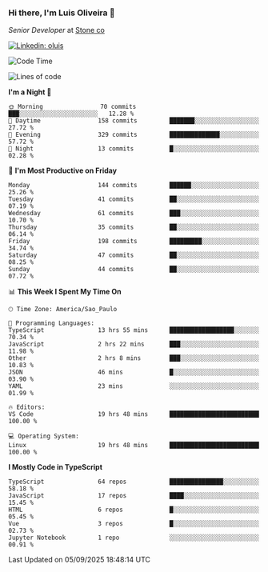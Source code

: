 ### Hi there, I'm Luis Oliveira 👋
*Senior Developer* at [Stone co](https://www.stone.com.br)  

[![Linkedin: oluis](https://img.shields.io/badge/-ooluis-blue?style=flat-square&logo=Linkedin&logoColor=white&link=https://www.linkedin.com/in/ooluis)](https://www.linkedin.com/in/ooluis/)

<!--START_SECTION:waka-->
![Code Time](http://img.shields.io/badge/Code%20Time-5%2C113%20hrs%2031%20mins-blue)

![Lines of code](https://img.shields.io/badge/From%20Hello%20World%20I%27ve%20Written-330.4%20thousand%20lines%20of%20code-blue)

**I'm a Night 🦉** 

```text
🌞 Morning                70 commits          ███░░░░░░░░░░░░░░░░░░░░░░   12.28 % 
🌆 Daytime                158 commits         ███████░░░░░░░░░░░░░░░░░░   27.72 % 
🌃 Evening                329 commits         ██████████████░░░░░░░░░░░   57.72 % 
🌙 Night                  13 commits          █░░░░░░░░░░░░░░░░░░░░░░░░   02.28 % 
```
📅 **I'm Most Productive on Friday** 

```text
Monday                   144 commits         ██████░░░░░░░░░░░░░░░░░░░   25.26 % 
Tuesday                  41 commits          ██░░░░░░░░░░░░░░░░░░░░░░░   07.19 % 
Wednesday                61 commits          ███░░░░░░░░░░░░░░░░░░░░░░   10.70 % 
Thursday                 35 commits          ██░░░░░░░░░░░░░░░░░░░░░░░   06.14 % 
Friday                   198 commits         █████████░░░░░░░░░░░░░░░░   34.74 % 
Saturday                 47 commits          ██░░░░░░░░░░░░░░░░░░░░░░░   08.25 % 
Sunday                   44 commits          ██░░░░░░░░░░░░░░░░░░░░░░░   07.72 % 
```


📊 **This Week I Spent My Time On** 

```text
🕑︎ Time Zone: America/Sao_Paulo

💬 Programming Languages: 
TypeScript               13 hrs 55 mins      ██████████████████░░░░░░░   70.34 % 
JavaScript               2 hrs 22 mins       ███░░░░░░░░░░░░░░░░░░░░░░   11.98 % 
Other                    2 hrs 8 mins        ███░░░░░░░░░░░░░░░░░░░░░░   10.83 % 
JSON                     46 mins             █░░░░░░░░░░░░░░░░░░░░░░░░   03.90 % 
YAML                     23 mins             ░░░░░░░░░░░░░░░░░░░░░░░░░   01.99 % 

🔥 Editors: 
VS Code                  19 hrs 48 mins      █████████████████████████   100.00 % 

💻 Operating System: 
Linux                    19 hrs 48 mins      █████████████████████████   100.00 % 
```

**I Mostly Code in TypeScript** 

```text
TypeScript               64 repos            ███████████████░░░░░░░░░░   58.18 % 
JavaScript               17 repos            ████░░░░░░░░░░░░░░░░░░░░░   15.45 % 
HTML                     6 repos             █░░░░░░░░░░░░░░░░░░░░░░░░   05.45 % 
Vue                      3 repos             █░░░░░░░░░░░░░░░░░░░░░░░░   02.73 % 
Jupyter Notebook         1 repo              ░░░░░░░░░░░░░░░░░░░░░░░░░   00.91 % 
```




 Last Updated on 05/09/2025 18:48:14 UTC
<!--END_SECTION:waka-->
